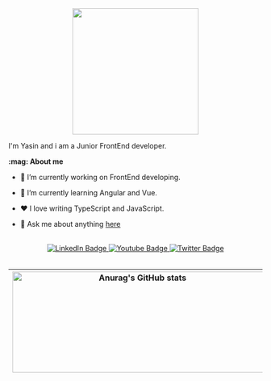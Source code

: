 
<div id="header" align="center">
  <img src="https://media4.giphy.com/media/v1.Y2lkPTc5MGI3NjExODBvY3JkYnhzNjhxY3Vrb3lyZmp0MTVlMnNsYTVucWk5cmwwMnBwOSZlcD12MV9pbnRlcm5hbF9naWZfYnlfaWQmY3Q9cw/WSBeyxvC1jH496xQGA/giphy.webp" width="250"/>
</div>



<p dir="auto">I'm Yasin and i am a Junior FrontEnd developer.</p>
<p dir="auto"><strong>:mag: About me</strong></p>
<ul dir="auto">
<li>
<p dir="auto">🔭 I’m currently working on FrontEnd developing.</p>
</li>
<li>
<p dir="auto">🌱 I’m currently learning Angular and Vue.</p>
</li>
<li>
<p dir="auto">❤️ I love writing TypeScript and JavaScript.</p>
</li>
<li>
<p dir="auto">💬 Ask me about anything <a href="https://github.com/syasinakts/syasinakts/issues">here</a></p>
</li>
</ul>

<br/>


<div id="badges" align="center">
  <a href="https://www.linkedin.com/in/selman-yasin-akta%C5%9F-34243a253">
    <img src="https://img.shields.io/badge/LinkedIn-blue?style=for-the-badge&logo=linkedin&logoColor=white" alt="LinkedIn Badge"/>
  </a>
  <a href="https://www.youtube.com/@yasinakta%C5%9F-x9c">
    <img src="https://img.shields.io/badge/YouTube-red?style=for-the-badge&logo=youtube&logoColor=white" alt="Youtube Badge"/>
  </a>
  <a href="https://x.com/syasinakts">
    <img src="https://img.shields.io/badge/Twitter-blue?style=for-the-badge&logo=twitter&logoColor=white" alt="Twitter Badge"/>
  </a>
  <br/>
  <img src="https://komarev.com/ghpvc/?username=syasinakts&style=flat-square&color=blueviolet" alt=""/>
</div>
<br/>








<div>
  <table>
    <thead>
      <tr>
        <th><img src="https://github-readme-stats.vercel.app/api?username=syasinakts&show_icons=true&margin-left=auto" alt="Anurag's GitHub stats" style="height: 200px; width: 500px;"></th>
        <th><img src="https://github-readme-stats.vercel.app/api/top-langs/?username=syasinakts&size_weight=0.1&count_weight=0.1&layout=compact" alt="Top Langs"  style="height: 200px; width: 500px;"></th>
      </tr>
    </thead>
  </table>
</div>









<!--
**syasinakts/syasinakts** is a ✨ _special_ ✨ repository because its `README.md` (this file) appears on your GitHub profile.

Here are some ideas to get you started:

- 🔭 I’m currently working on ...
- 🌱 I’m currently learning ...
- 👯 I’m looking to collaborate on ...
- 🤔 I’m looking for help with ...
- 💬 Ask me about ...
- 📫 How to reach me: ...
- 😄 Pronouns: ...
- ⚡ Fun fact: ...
-->
